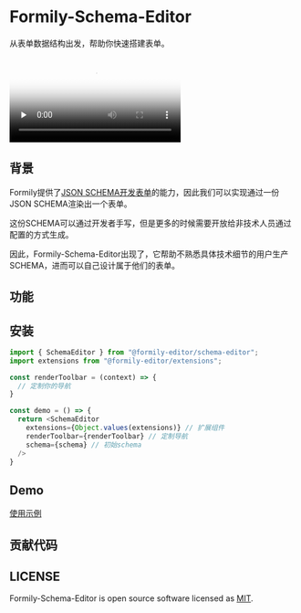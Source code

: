 # Formily-Schema-Editor
从表单数据结构出发，帮助你快速搭建表单。

<video 
  preload="none" 
  data-src="https://cloud.video.taobao.com/play/u/1326/p/1/d/hd/e/6/t/1/261319855255.mp4?auth_key=YXBwX2tleT04MDAwMDAwMTMmYXV0aF9pbmZvPXsidGltZXN0YW1wRW5jcnlwdGVkIjoiZDhmZGJjZjg5OTVkN2QwM2NkOGZhYjg0OTA5N2IwOWQifSZkdXJhdGlvbj0mdGltZXN0YW1wPTE1OTc3NTEyNTQ=" 
  webkit-playsinline="webkit-playsinline" 
  playsinline="playsinline" 
  class="lozad" 
  poster="https://img.alicdn.com/imgextra/i3/6000000000131/O1CN01ftmQFT1Cq2TyMdnQX_!!6000000000131-0-tbvideo.jpg" 
  src="https://cloud.video.taobao.com/play/u/1326/p/1/d/hd/e/6/t/1/261319855255.mp4?auth_key=YXBwX2tleT04MDAwMDAwMTMmYXV0aF9pbmZvPXsidGltZXN0YW1wRW5jcnlwdGVkIjoiZDhmZGJjZjg5OTVkN2QwM2NkOGZhYjg0OTA5N2IwOWQifSZkdXJhdGlvbj0mdGltZXN0YW1wPTE1OTc3NTEyNTQ=" 
  data-loaded="true" 
  controls="" 
  controlslist="nodownload">
</video>

## 背景
Formily提供了[JSON SCHEMA开发表单](https://formilyjs.org/#/0yTeT0/8MsesjHa)的能力，因此我们可以实现通过一份JSON SCHEMA渲染出一个表单。

这份SCHEMA可以通过开发者手写，但是更多的时候需要开放给非技术人员通过配置的方式生成。

因此，Formily-Schema-Editor出现了，它帮助不熟悉具体技术细节的用户生产SCHEMA，进而可以自己设计属于他们的表单。


## 功能


## 安装

```javascript
import { SchemaEditor } from "@formily-editor/schema-editor";
import extensions from "@formily-editor/extensions";

const renderToolbar = (context) => {
  // 定制你的导航
}

const demo = () => {
  return <SchemaEditor 
    extensions={Object.values(extensions)} // 扩展组件
    renderToolbar={renderToolbar} // 定制导航
    schema={schema} // 初始schema
  />
}

```

## Demo
[使用示例](https://codesandbox.io/s/formlily-schema-editor-vb0ch)

## 贡献代码


## LICENSE

Formily-Schema-Editor is open source software licensed as
[MIT](https://github.com/alibaba/formily/blob/master/LICENSE.md).